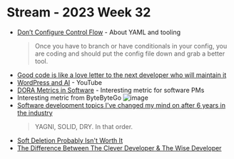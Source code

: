 # Stream - 2023 Week 32

- [Don’t Configure Control Flow](https://earthly.dev/blog/dont-configure-control-flow/) - About YAML and tooling
  > Once you have to branch or have conditionals in your config, you are coding and should put the config file down and grab a better tool.
- [Good code is like a love letter to the next developer who will maintain it](https://addyosmani.com/blog/good-code/)
- [WordPress and AI](https://youtu.be/i5yJMCBzTQY) - YouTube
- [DORA Metrics in Software](https://devinterrupted.substack.com/p/inside-the-workflow-metrics-of-elite) - Interesting metric for software PMs
- Interesting metric from ByteByteGo
  ![image](https://github.com/primalskill/til/assets/489775/8675c429-1672-4158-b1bd-80147c415f0f)
- [Software development topics I've changed my mind on after 6 years in the industry](https://chriskiehl.com/article/thoughts-after-6-years)
  > YAGNI, SOLID, DRY. In that order.
- [Soft Deletion Probably Isn't Worth It](https://brandur.org/soft-deletion)
- [The Difference Between The Clever Developer & The Wise Developer](https://itnext.io/the-difference-between-the-clever-developer-the-wise-developer-a0edd9d8a692)

